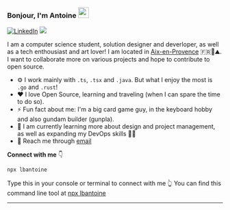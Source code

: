 ### Bonjour, I'm Antoine <img src="https://media.giphy.com/media/hvRJCLFzcasrR4ia7z/giphy.gif" style="width: 25px;">

[![LinkedIn](https://img.shields.io/badge/LinkedIn-%230077B5.svg?logo=linkedin&logoColor=white)](https://linkedin.com/in/antoine-le-bras) [![](https://visitcount.itsvg.in/api?id=lbAntoine&icon=0&color=0)](https://visitcount.itsvg.in)

I am a computer science student, solution designer and deverloper, as well as a tech enthousiast and art lover! I am located in [Aix-en-Provence](https://www.openstreetmap.org/search?query=Aix-en-Provence#map=12/43.5361/5.3879) 🇫🇷🎨⛰️. I want to collaborate more on various projects and hope to contribute to open source.

- ⚙️ I work mainly with `.ts`, `.tsx` and `.java`. But what I enjoy the most is `.go` and `.rust`!
- ❤️ I love Open Source, learning and traveling (when I can spare the time to do so).
- ⚡ Fun fact about me: I'm a big card game guy, in the keyboard hobby and also gundam builder (gunpla).
- 🌱 I am currently learning more about design and project management, as well as expanding my DevOps skills 👩‍💻
- 📖 Reach me through [email](mailto:rainreport.dev@proton.me)

**Connect with me** 👇

```bash
npx lbantoine
```

Type this in your console or terminal to connect with me 👆 You can find this command line tool at [npx lbantoine](https://github.com/lbAntoine/npx_card)

---

<!--- ## 💰 You can support me by Donating [![BuyMeACoffee](https://img.shields.io/badge/Buy%20Me%20a%20Coffee-ffdd00?style=for-the-badge&logo=buy-me-a-coffee&logoColor=black)](https://buymeacoffee.com/lbAntoine) [![PayPal](https://img.shields.io/badge/PayPal-00457C?style=for-the-badge&logo=paypal&logoColor=white)](https://paypal.me/lbAntoine)
--->
  
